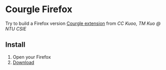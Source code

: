 Courgle Firefox
=======
Try to build a Firefox version [Courgle extension](https://chrome.google.com/webstore/detail/courgle/mcggpejjnbggdinebehabmihecojgpdf) from *CC Kuoo, TM Kuo @ NTU CSIE*

Install
------
1. Open your Firefox
2. [Download](http://qcl.github.io/courgle-firefox/courgle-firefox.xpi)
